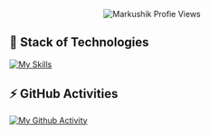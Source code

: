 <p align="center"> <img src="https://komarev.com/ghpvc/?username=Markushik&label=Profile Views&color=brightgreen&style=for-the-badge" alt="Markushik Profie Views" /> </p>

## 🚀 Stack of Technologies
[![My Skills](https://skillicons.dev/icons?i=linux,github,git,vscode,py,redis,postgres,docker,kubernetes,heroku,discord&theme=dark)](https://skillicons.dev)

## ⚡ GitHub Activities

[![My Github Activity](https://github-readme-stats.vercel.app/api?username=Markushik&layout=compact&hide_border=true&hide_title=true&count_private=true&include_all_commits=true&show_icons=true&bg_color=00000000&text_color=c3c6ce&icon_color=4e64f7)](https://github.com/Markushik)
